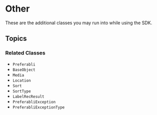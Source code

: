 # Other

These are the additional classes you may run into while using the SDK.

## Topics

### Related Classes

- ``Preferabli``
- ``BaseObject``
- ``Media``
- ``Location``
- ``Sort``
- ``SortType``
- ``LabelRecResult``
- ``PreferabliException``
- ``PreferabliExceptionType``
